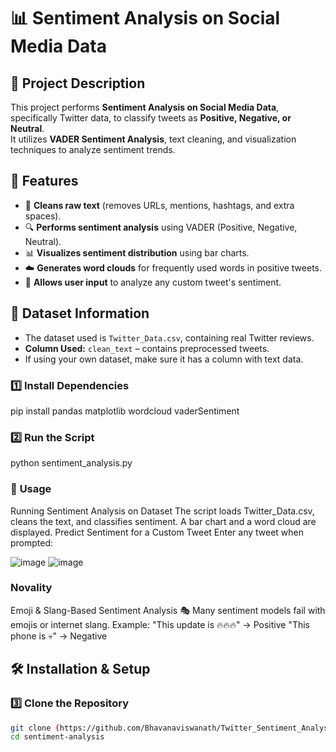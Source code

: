 # 📊 Sentiment Analysis on Social Media Data  

## 📌 Project Description  
This project performs **Sentiment Analysis on Social Media Data**, specifically Twitter data, to classify tweets as **Positive, Negative, or Neutral**.  
It utilizes **VADER Sentiment Analysis**, text cleaning, and visualization techniques to analyze sentiment trends.  

## 🚀 Features  
- 📌 **Cleans raw text** (removes URLs, mentions, hashtags, and extra spaces).  
- 🔍 **Performs sentiment analysis** using VADER (Positive, Negative, Neutral).  
- 📊 **Visualizes sentiment distribution** using bar charts.  
- ☁️ **Generates word clouds** for frequently used words in positive tweets.  
- 📝 **Allows user input** to analyze any custom tweet's sentiment.  

## 📂 Dataset Information  
- The dataset used is `Twitter_Data.csv`, containing real Twitter reviews.  
- **Column Used:** `clean_text` – contains preprocessed tweets.  
- If using your own dataset, make sure it has a column with text data.  


### 1️⃣ **Install Dependencies**
pip install pandas matplotlib wordcloud vaderSentiment

### 2️⃣ **Run the Script**
python sentiment_analysis.py

### 🎯 **Usage**
Running Sentiment Analysis on Dataset
The script loads Twitter_Data.csv, cleans the text, and classifies sentiment.
A bar chart and a word cloud are displayed.
Predict Sentiment for a Custom Tweet
Enter any tweet when prompted:

![image](https://github.com/user-attachments/assets/3a58d253-3b8f-4acc-a45a-1094732b13d4)
![image](https://github.com/user-attachments/assets/525d70ca-d486-44dc-8519-36aa41517a14)


### Novality
Emoji & Slang-Based Sentiment Analysis 🎭
Many sentiment models fail with emojis or internet slang.
Example:
"This update is 🔥🔥🔥" → Positive
"This phone is 💀" → Negative



## 🛠 Installation & Setup  
### 3️⃣ **Clone the Repository**  
```bash
git clone (https://github.com/Bhavanaviswanath/Twitter_Sentiment_Analysis_by-using-VADER)
cd sentiment-analysis


